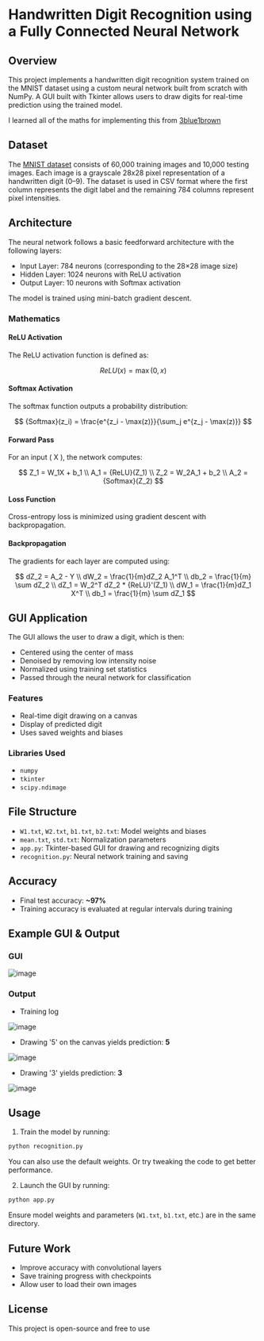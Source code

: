 
# Handwritten Digit Recognition using a Fully Connected Neural Network

## Overview

This project implements a handwritten digit recognition system trained on the MNIST dataset using a custom neural network built from scratch with NumPy. A GUI built with Tkinter allows users to draw digits for real-time prediction using the trained model.

I learned all of the maths for implementing this from [3blue1brown](https://www.3blue1brown.com/topics/neural-networks)

## Dataset

The [MNIST dataset](https://www.tensorflow.org/datasets/catalog/mnist) consists of 60,000 training images and 10,000 testing images. Each image is a grayscale 28x28 pixel representation of a handwritten digit (0–9). The dataset is used in CSV format where the first column represents the digit label and the remaining 784 columns represent pixel intensities.

## Architecture

The neural network follows a basic feedforward architecture with the following layers:

- Input Layer: 784 neurons (corresponding to the 28×28 image size)
- Hidden Layer: 1024 neurons with ReLU activation
- Output Layer: 10 neurons with Softmax activation

The model is trained using mini-batch gradient descent.

### Mathematics

#### ReLU Activation
The ReLU activation function is defined as:

$$
	{ReLU}(x) = \max(0, x)
$$

#### Softmax Activation
The softmax function outputs a probability distribution:

$$
	{Softmax}(z_i) = \frac{e^{z_i - \max(z)}}{\sum_j e^{z_j - \max(z)}}
$$

#### Forward Pass
For an input \( X \), the network computes:

$$
Z_1 = W_1X + b_1 \\
A_1 = 	{ReLU}(Z_1) \\
Z_2 = W_2A_1 + b_2 \\
A_2 = 	{Softmax}(Z_2)
$$

#### Loss Function
Cross-entropy loss is minimized using gradient descent with backpropagation.

#### Backpropagation
The gradients for each layer are computed using:

$$
dZ_2 = A_2 - Y \\
dW_2 = \frac{1}{m}dZ_2 A_1^T \\
db_2 = \frac{1}{m} \sum dZ_2 \\
dZ_1 = W_2^T dZ_2 * 	{ReLU}'(Z_1) \\
dW_1 = \frac{1}{m}dZ_1 X^T \\
db_1 = \frac{1}{m} \sum dZ_1
$$

## GUI Application

The GUI allows the user to draw a digit, which is then:

- Centered using the center of mass
- Denoised by removing low intensity noise
- Normalized using training set statistics
- Passed through the neural network for classification

### Features

- Real-time digit drawing on a canvas
- Display of predicted digit
- Uses saved weights and biases

### Libraries Used

- `numpy`
- `tkinter`
- `scipy.ndimage`

## File Structure

- `W1.txt`, `W2.txt`, `b1.txt`, `b2.txt`: Model weights and biases
- `mean.txt`, `std.txt`: Normalization parameters
- `app.py`: Tkinter-based GUI for drawing and recognizing digits
- `recognition.py`: Neural network training and saving

## Accuracy

- Final test accuracy: **~97%**
- Training accuracy is evaluated at regular intervals during training

## Example GUI & Output

### GUI

![image](https://github.com/user-attachments/assets/27617268-820e-46c2-a8af-1c37e58dce1b)

### Output
- Training log

![image](https://github.com/user-attachments/assets/527d3cb3-ae49-486f-9465-c7812d6ce2dc)


- Drawing '5' on the canvas yields prediction: **5**
  
![image](https://github.com/user-attachments/assets/ddb5e584-d6b8-45d4-9368-6934426ce87e)

- Drawing '3' yields prediction: **3**

![image](https://github.com/user-attachments/assets/21e5dfb9-9b12-47d8-9524-23257c1d8af4)

## Usage

1. Train the model by running:

```bash
python recognition.py
```
You can also use the default weights. Or try tweaking the code to get better performance.

2. Launch the GUI by running:

```bash
python app.py
```

Ensure model weights and parameters (`W1.txt`, `b1.txt`, etc.) are in the same directory.

## Future Work

- Improve accuracy with convolutional layers
- Save training progress with checkpoints
- Allow user to load their own images

## License

This project is open-source and free to use
